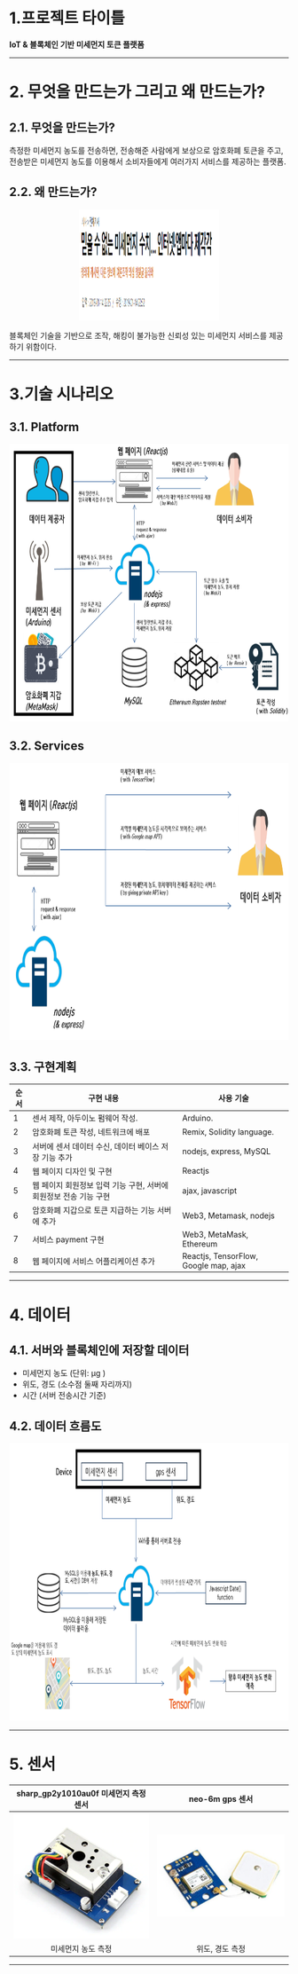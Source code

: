 1.프로젝트 타이틀
===========  
<b> IoT & 블록체인 기반 미세먼지 토큰 플랫폼 </b>   

* * *  

# 2. 무엇을 만드는가 그리고 왜 만드는가?
## 2.1. 무엇을 만드는가?  
측정한 미세먼지 농도를 전송하면, 전송해준 사람에게 보상으로 암호화폐 토큰을 주고,  
전송받은 미세먼지 농도를 이용해서 소비자들에게 여러가지 서비스를 제공하는 플랫폼.   
## 2.2. 왜 만드는가?
<p align="center">
  <img width="50%" height="200" src="./Resources/news.png">
</p>  
블록체인 기술을 기반으로 조작, 해킹이 불가능한 신뢰성 있는 미세먼지 서비스를 제공하기 위함이다.   

* * *  

# 3.기술 시나리오  

## 3.1. Platform
<p align="center">
  <img width="100%" height="500" src="./Resources/tech-sceanario-1.png">
</p> 
  
## 3.2. Services
<p align="center">
  <img width="100%" height="500" src="./Resources/tech-sceanario-2.png">
</p>  
  
  
## 3.3. 구현계획
| 순서 | 구현 내용 | 사용 기술 |
| --- | --- | --- |
| 1 | 센서 제작, 아두이노 펌웨어 작성. | Arduino. |
| 2 | 암호화폐 토큰 작성, 네트워크에 배포 | Remix, Solidity language. |
| 3 | 서버에 센서 데이터 수신, 데이터 베이스 저장 기능 추가 | nodejs, express, MySQL |
| 4 | 웹 페이지 디자인 및 구현 | Reactjs |
| 5 | 웹 페이지 회원정보 입력 기능 구현, 서버에 회원정보 전송 기능 구현 | ajax, javascript |
| 6 | 암호화폐 지갑으로 토큰 지급하는 기능 서버에 추가 | Web3, Metamask, nodejs |
| 7 | 서비스 payment 구현 | Web3, MetaMask, Ethereum |
| 8 | 웹 페이지에 서비스 어플리케이션 추가 | Reactjs, TensorFlow, Google map, ajax | 
* * *  

# 4. 데이터  
## 4.1. 서버와 블록체인에 저장할 데이터
  - 미세먼지 농도 (단위: μg )
  - 위도, 경도 (소수점 둘째 자리까지)  
  - 시간 (서버 전송시간 기준)  
  
## 4.2. 데이터 흐름도  
<p align="center">
  <img width="100%" height="500" src="./Resources/Data-flow.png">
</p>  

* * *  

# 5. 센서
|  sharp_gp2y1010au0f 미세먼지 측정 센서 | neo-6m gps 센서 |
| :---: | :---: |
|![](./Resources/sharp_gp2y1010au0f.png) | ![](./Resources/neo-6m-gps.png) |  
| 미세먼지 농도 측정 | 위도, 경도 측정 |

* * *  
